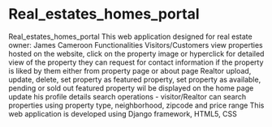 # Real_estates_homes_portal
 Real_estates_homes_portal
 This web application designed for real estate owner: James Cameroon
 Functionalities
 Visitors/Customers
 view properties hosted on the website, click on the property image or hyperclick for detailed view of the property
 they can request for contact information if the property is liked by them either from property page or about page
 Realtor
 upload, update, delete, set property as featured property, set property as available, pending or sold out
 featured property wil be displayed on the home page
 update his profile details
 search operations - visitor/Realtor can search properties using property type, neighborhood, zipcode and price range
 This web application is developed using Django framework, HTML5, CSS